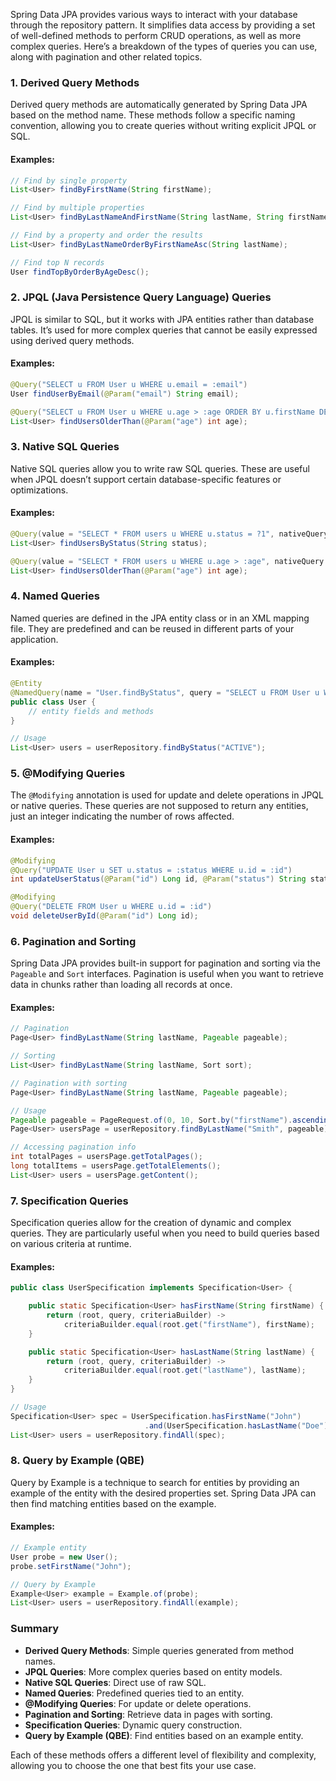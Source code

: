 Spring Data JPA provides various ways to interact with your database through the repository pattern. It simplifies data access by providing a set of well-defined methods to perform CRUD operations, as well as more complex queries. Here’s a breakdown of the types of queries you can use, along with pagination and other related topics.

### 1. **Derived Query Methods**
Derived query methods are automatically generated by Spring Data JPA based on the method name. These methods follow a specific naming convention, allowing you to create queries without writing explicit JPQL or SQL.

#### **Examples:**
```java
// Find by single property
List<User> findByFirstName(String firstName);

// Find by multiple properties
List<User> findByLastNameAndFirstName(String lastName, String firstName);

// Find by a property and order the results
List<User> findByLastNameOrderByFirstNameAsc(String lastName);

// Find top N records
User findTopByOrderByAgeDesc();
```

### 2. **JPQL (Java Persistence Query Language) Queries**
JPQL is similar to SQL, but it works with JPA entities rather than database tables. It’s used for more complex queries that cannot be easily expressed using derived query methods.

#### **Examples:**
```java
@Query("SELECT u FROM User u WHERE u.email = :email")
User findUserByEmail(@Param("email") String email);

@Query("SELECT u FROM User u WHERE u.age > :age ORDER BY u.firstName DESC")
List<User> findUsersOlderThan(@Param("age") int age);
```

### 3. **Native SQL Queries**
Native SQL queries allow you to write raw SQL queries. These are useful when JPQL doesn’t support certain database-specific features or optimizations.

#### **Examples:**
```java
@Query(value = "SELECT * FROM users u WHERE u.status = ?1", nativeQuery = true)
List<User> findUsersByStatus(String status);

@Query(value = "SELECT * FROM users u WHERE u.age > :age", nativeQuery = true)
List<User> findUsersOlderThan(@Param("age") int age);
```

### 4. **Named Queries**
Named queries are defined in the JPA entity class or in an XML mapping file. They are predefined and can be reused in different parts of your application.

#### **Examples:**
```java
@Entity
@NamedQuery(name = "User.findByStatus", query = "SELECT u FROM User u WHERE u.status = :status")
public class User {
    // entity fields and methods
}

// Usage
List<User> users = userRepository.findByStatus("ACTIVE");
```

### 5. **@Modifying Queries**
The `@Modifying` annotation is used for update and delete operations in JPQL or native queries. These queries are not supposed to return any entities, just an integer indicating the number of rows affected.

#### **Examples:**
```java
@Modifying
@Query("UPDATE User u SET u.status = :status WHERE u.id = :id")
int updateUserStatus(@Param("id") Long id, @Param("status") String status);

@Modifying
@Query("DELETE FROM User u WHERE u.id = :id")
void deleteUserById(@Param("id") Long id);
```

### 6. **Pagination and Sorting**
Spring Data JPA provides built-in support for pagination and sorting via the `Pageable` and `Sort` interfaces. Pagination is useful when you want to retrieve data in chunks rather than loading all records at once.

#### **Examples:**
```java
// Pagination
Page<User> findByLastName(String lastName, Pageable pageable);

// Sorting
List<User> findByLastName(String lastName, Sort sort);

// Pagination with sorting
Page<User> findByLastName(String lastName, Pageable pageable);

// Usage
Pageable pageable = PageRequest.of(0, 10, Sort.by("firstName").ascending());
Page<User> usersPage = userRepository.findByLastName("Smith", pageable);

// Accessing pagination info
int totalPages = usersPage.getTotalPages();
long totalItems = usersPage.getTotalElements();
List<User> users = usersPage.getContent();
```

### 7. **Specification Queries**
Specification queries allow for the creation of dynamic and complex queries. They are particularly useful when you need to build queries based on various criteria at runtime.

#### **Examples:**
```java
public class UserSpecification implements Specification<User> {

    public static Specification<User> hasFirstName(String firstName) {
        return (root, query, criteriaBuilder) ->
            criteriaBuilder.equal(root.get("firstName"), firstName);
    }

    public static Specification<User> hasLastName(String lastName) {
        return (root, query, criteriaBuilder) ->
            criteriaBuilder.equal(root.get("lastName"), lastName);
    }
}

// Usage
Specification<User> spec = UserSpecification.hasFirstName("John")
                              .and(UserSpecification.hasLastName("Doe"));
List<User> users = userRepository.findAll(spec);
```

### 8. **Query by Example (QBE)**
Query by Example is a technique to search for entities by providing an example of the entity with the desired properties set. Spring Data JPA can then find matching entities based on the example.

#### **Examples:**
```java
// Example entity
User probe = new User();
probe.setFirstName("John");

// Query by Example
Example<User> example = Example.of(probe);
List<User> users = userRepository.findAll(example);
```

### Summary
- **Derived Query Methods**: Simple queries generated from method names.
- **JPQL Queries**: More complex queries based on entity models.
- **Native SQL Queries**: Direct use of raw SQL.
- **Named Queries**: Predefined queries tied to an entity.
- **@Modifying Queries**: For update or delete operations.
- **Pagination and Sorting**: Retrieve data in pages with sorting.
- **Specification Queries**: Dynamic query construction.
- **Query by Example (QBE)**: Find entities based on an example entity.

Each of these methods offers a different level of flexibility and complexity, allowing you to choose the one that best fits your use case.
